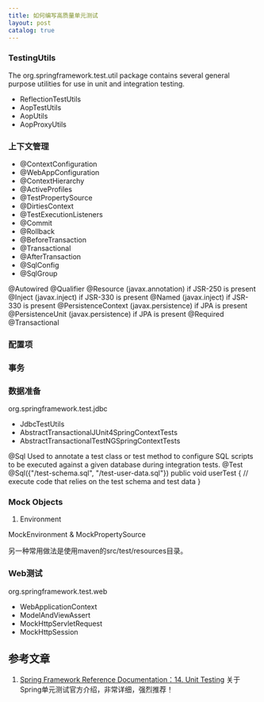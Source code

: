 ```yaml
---
title: 如何编写高质量单元测试
layout: post
catalog: true
---
```



### TestingUtils

The org.springframework.test.util package contains several general purpose utilities for use in unit and integration testing.

* ReflectionTestUtils
* AopTestUtils
* AopUtils
* AopProxyUtils


### 上下文管理


* @ContextConfiguration
* @WebAppConfiguration
* @ContextHierarchy
* @ActiveProfiles
* @TestPropertySource
* @DirtiesContext
* @TestExecutionListeners
* @Commit
* @Rollback
* @BeforeTransaction
* @Transactional
* @AfterTransaction
* @SqlConfig
* @SqlGroup


@Autowired
@Qualifier
@Resource (javax.annotation) if JSR-250 is present
@Inject (javax.inject) if JSR-330 is present
@Named (javax.inject) if JSR-330 is present
@PersistenceContext (javax.persistence) if JPA is present
@PersistenceUnit (javax.persistence) if JPA is present
@Required
@Transactional

### 配置项


### 事务




### 数据准备

org.springframework.test.jdbc

* JdbcTestUtils
* AbstractTransactionalJUnit4SpringContextTests 
* AbstractTransactionalTestNGSpringContextTests 


@Sql
Used to annotate a test class or test method to configure SQL scripts to be executed against a given database during integration tests.
@Test
@Sql({"/test-schema.sql", "/test-user-data.sql"})
public void userTest {
    // execute code that relies on the test schema and test data
}

### Mock Objects


1. Environment

MockEnvironment & MockPropertySource

另一种常用做法是使用maven的src/test/resources目录。


### Web测试

org.springframework.test.web

* WebApplicationContext
* ModelAndViewAssert
* MockHttpServletRequest
* MockHttpSession


参考文章
-------

1. [Spring Framework Reference Documentation：14. Unit Testing](http://docs.spring.io/spring/docs/4.3.0.BUILD-SNAPSHOT/spring-framework-reference/htmlsingle/#unit-testing) 关于Spring单元测试官方介绍，非常详细，强烈推荐！
